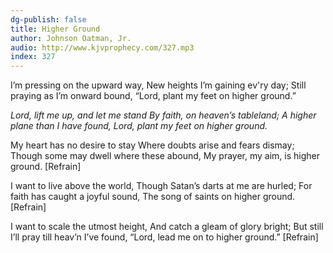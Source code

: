```yaml
---
dg-publish: false
title: Higher Ground
author: Johnson Oatman, Jr.
audio: http://www.kjvprophecy.com/327.mp3
index: 327
---
```


I’m pressing on the upward way,
New heights I’m gaining ev'ry day;
Still praying as I’m onward bound,
“Lord, plant my feet on higher ground.”

*Lord, lift me up, and let me stand
By faith, on heaven’s tableland;
A higher plane than I have found,
Lord, plant my feet on higher ground.*

My heart has no desire to stay
Where doubts arise and fears dismay;
Though some may dwell where these abound,
My prayer, my aim, is higher ground. [Refrain]

I want to live above the world,
Though Satan’s darts at me are hurled;
For faith has caught a joyful sound,
The song of saints on higher ground. [Refrain]

I want to scale the utmost height,
And catch a gleam of glory bright;
But still I’ll pray till heav’n I’ve found,
“Lord, lead me on to higher ground.” [Refrain]
